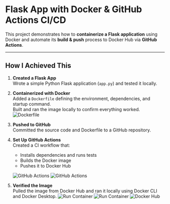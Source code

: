 # Flask App with Docker & GitHub Actions CI/CD

This project demonstrates how to **containerize a Flask application** using Docker and automate its **build & push** process to Docker Hub via **GitHub Actions**.

---

## How I Achieved This

1. **Created a Flask App**  
   Wrote a simple Python Flask application (`app.py`) and tested it locally.

2. **Containerized with Docker**  
   Added a `Dockerfile` defining the environment, dependencies, and startup command.  
   Built and ran the image locally to confirm everything worked.
	![Dockerfile](FlaskApp/Screenshots/Screenshot(327).png)

3. **Pushed to GitHub**  
   Committed the source code and Dockerfile to a GitHub repository.
	

4. **Set Up GitHub Actions**  
   Created a CI workflow that:
   - Installs dependencies and runs tests
   - Builds the Docker image
   - Pushes it to Docker Hub

	![GitHub Actions](FlaskApp/Screenshots/Screenshot(334).png)
	![GitHub Actions](FlaskApp/Screenshots/Screenshot(323).png)

5. **Verified the Image**  
   Pulled the image from Docker Hub and ran it locally using Docker CLI and Docker Desktop.
	![Run Container](FlaskApp/Screenshots/Screenshot(330).png)
	![Run Container](FlaskApp/Screenshots/Screenshot(329).png)
	![Docker Hub](FlaskApp/Screenshots/Screenshot(331).png)



